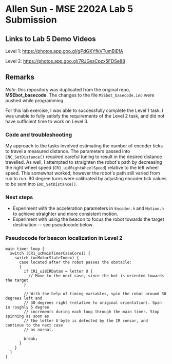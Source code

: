 # Allen Sun - MSE 2202A Lab 5 Submission

## Links to Lab 5 Demo Videos
Level 1: https://photos.app.goo.gl/gPdGXYfkVTumBiEfA

Level 2: https://photos.app.goo.gl/7RJGssCpzx5FDSe88

## Remarks

*Note*: this repository was duplicated from the original repo, **MSEbot_basecode**. The changes to the file `MSEbot_basecode.ino` were pushed while programming.

For this lab exercise, I was able to successfully complete the Level 1 task. I was unable to fully satisfy the requirements of the Level 2 task, and did not have sufficient time to work on Level 3.

### Code and troubleshooting
My approach to the tasks involved estimating the number of encoder ticks to travel a measured distance. The parameters passed into `ENC_SetDistance()` required careful tuning to result in the desired distance travelled. As well, I attempted to straighten the robot's path by decreasing the right wheel speed (`CR1_ui8RightWheelSpeed`) relative to the left wheel speed. This somewhat worked, however the robot's path still varied from run to run. 90 degree turns were calibrated by adjusting encoder tick values to be sent into `ENC_SetDistance()`.

### Next steps
- Experiment with the acceleration parameters in `Encoder.h` and `Motion.h` to achieve straighter and more consistent motion.
- Experiment with using the beacon to focus the robot towards the target destination -- see pseudocode below.

### Pseudocode for beacon localization in Level 2
```
main timer loop {
  switch (CR1_ucMainTimerCaseCore1) {
    switch (ucMotorStateIndex) {
      case located after the robot passes the obstacle:
      {
        if CR1_ui8IRDatam = letter U {
          // Move to the next case, since the bot is oriented towards the target
        }
        
        // With the help of timing variables, spin the robot around 30 degrees left and 
        // 30 degrees right (relative to original orientation). Spin in roughly 5 degree 
        // increments during each loop through the main timer. Stop spinning as soon as
        // the letter U byte is detected by the IR sensor, and continue to the next case 
        // as nornal.
        
        break;
      }
    }
  }
}
```
